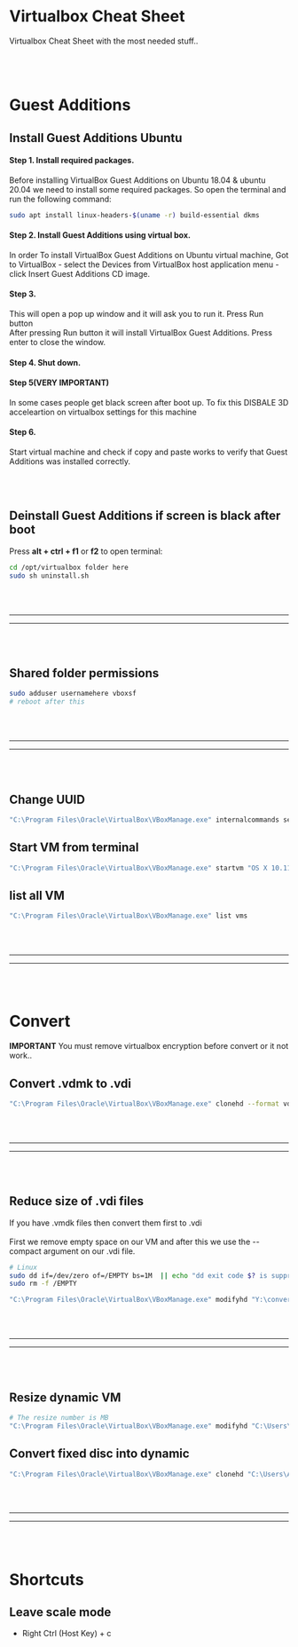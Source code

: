 # Virtualbox Cheat Sheet
Virtualbox Cheat Sheet with the most needed stuff..
<br />
<br />
<br />
<br />



# Guest Additions

## Install Guest Additions Ubuntu

#### Step 1. Install required packages. 
Before installing  VirtualBox Guest Additions on Ubuntu 18.04 & ubuntu 20.04 we need to install some required packages. So open the terminal and run the following command:
```bash
sudo apt install linux-headers-$(uname -r) build-essential dkms
```  

#### Step 2. Install Guest Additions using virtual box.
In order To install VirtualBox Guest Additions on Ubuntu virtual machine, Got to VirtualBox  -  select the Devices from VirtualBox host application menu - click Insert Guest Additions CD image.


#### Step 3. 
This will open a pop up window and it will ask you to run it. Press Run button <br />
After pressing Run button it will install VirtualBox Guest Additions. Press enter to close the window.


#### Step 4. Shut down. 



#### Step 5(VERY IMPORTANT)
In some cases people get black screen after boot up. To fix this DISBALE 3D acceleartion on virtualbox settings for this machine


#### Step 6.
Start virtual machine and check if copy and paste works to verify that Guest Additions was installed correctly.

<br />
<br />


## Deinstall Guest Additions if screen is black after boot
Press **alt + ctrl + f1** or **f2** to open terminal:
```bash
cd /opt/virtualbox folder here
sudo sh uninstall.sh
```  

<br />
<br />


 _____________________________________________________
 _____________________________________________________


<br />
<br />

## Shared folder permissions
```bash
sudo adduser usernamehere vboxsf
# reboot after this
```  

<br />
<br />


 _____________________________________________________
 _____________________________________________________


<br />
<br />

## Change UUID
```bash
"C:\Program Files\Oracle\VirtualBox\VBoxManage.exe" internalcommands sethduuid "C:\Users\Administrator\VirtualBox VMs\Ubuntu 20.04 LTS v4\Ubuntu 20.04 LTS v4.vdi"
```  

## Start VM from terminal
```bash
"C:\Program Files\Oracle\VirtualBox\VBoxManage.exe" startvm "OS X 10.11 El Capitan Retail" --x
```  

## list all VM
```bash
"C:\Program Files\Oracle\VirtualBox\VBoxManage.exe" list vms
```  



<br />
<br />


 _____________________________________________________
 _____________________________________________________


<br />
<br />

# Convert
**IMPORTANT**
You must remove virtualbox encryption before convert or it not work..


## Convert .vdmk to .vdi
```bash
"C:\Program Files\Oracle\VirtualBox\VBoxManage.exe" clonehd --format vdi "Y:\Ubuntu 20.04 LTS v3\Ubuntu 20.04 LTS v3.vmdk" "Y:\convertarea\Ubuntu 20.04 LTS v3\Ubuntu 20.04 LTS v3.vdi"
```  



<br />
<br />


 _____________________________________________________
 _____________________________________________________


<br />
<br />


## Reduce size of .vdi files
If you have .vmdk files then convert them first to .vdi <br />
<br />
First we remove empty space on our VM and after this we use the --compact argument on our .vdi file.

```bash
# Linux
sudo dd if=/dev/zero of=/EMPTY bs=1M  || echo "dd exit code $? is suppressed"
sudo rm -f /EMPTY
```  

```bash
"C:\Program Files\Oracle\VirtualBox\VBoxManage.exe" modifyhd "Y:\convertarea\Ubuntu 20.04 LTS v3\Ubuntu 20.04 LTS v3.vdi" --compact
```  



<br />
<br />


 _____________________________________________________
 _____________________________________________________


<br />
<br />

## Resize dynamic VM
```bash
# The resize number is MB
"C:\Program Files\Oracle\VirtualBox\VBoxManage.exe" modifyhd "C:\Users\Administrator\VirtualBox VMs\Windows 7\Windows 7.vdi" --resize 200000
```  

## Convert fixed disc into dynamic
```bash
"C:\Program Files\Oracle\VirtualBox\VBoxManage.exe" clonehd "C:\Users\Administrator\VirtualBox VMs\Windows 7\Windows 7.vmdk" "C:\Users\Administrator\VirtualBox VMs\Windows 7\Windows 7 dynamic-DRIVE.vmdk" --variant Standard
```  


<br />
<br />


 _____________________________________________________
 _____________________________________________________


<br />
<br />

# Shortcuts

## Leave scale mode
- Right Ctrl (Host Key) + c
